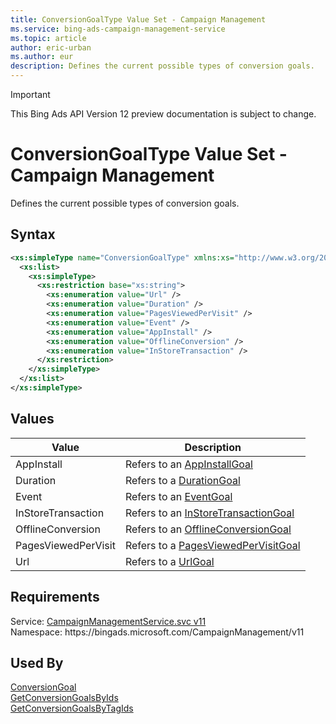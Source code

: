 ```yaml
---
title: ConversionGoalType Value Set - Campaign Management
ms.service: bing-ads-campaign-management-service
ms.topic: article
author: eric-urban
ms.author: eur
description: Defines the current possible types of conversion goals.
---
```

> [!IMPORTANT]
> This Bing Ads API Version 12 preview documentation is subject to change.

# ConversionGoalType Value Set - Campaign Management
Defines the current possible types of conversion goals. 

## Syntax
```xml
<xs:simpleType name="ConversionGoalType" xmlns:xs="http://www.w3.org/2001/XMLSchema">
  <xs:list>
    <xs:simpleType>
      <xs:restriction base="xs:string">
        <xs:enumeration value="Url" />
        <xs:enumeration value="Duration" />
        <xs:enumeration value="PagesViewedPerVisit" />
        <xs:enumeration value="Event" />
        <xs:enumeration value="AppInstall" />
        <xs:enumeration value="OfflineConversion" />
        <xs:enumeration value="InStoreTransaction" />
      </xs:restriction>
    </xs:simpleType>
  </xs:list>
</xs:simpleType>
```

## <a name="values"></a>Values

|Value|Description|
|-----------|---------------|
|<a name="appinstall"></a>AppInstall|Refers to an [AppInstallGoal](appinstallgoal.md)|
|<a name="duration"></a>Duration|Refers to a [DurationGoal](durationgoal.md)|
|<a name="event"></a>Event|Refers to an [EventGoal](eventgoal.md)|
|<a name="instoretransaction"></a>InStoreTransaction|Refers to an [InStoreTransactionGoal](instoretransactiongoal.md)|
|<a name="offlineconversion"></a>OfflineConversion|Refers to an [OfflineConversionGoal](offlineconversiongoal.md)|
|<a name="pagesviewedpervisit"></a>PagesViewedPerVisit|Refers to a [PagesViewedPerVisitGoal](pagesviewedpervisitgoal.md)|
|<a name="url"></a>Url|Refers to a [UrlGoal](urlgoal.md)|

## Requirements
Service: [CampaignManagementService.svc v11](https://campaign.api.bingads.microsoft.com/Api/Advertiser/CampaignManagement/v11/CampaignManagementService.svc)  
Namespace: https\://bingads.microsoft.com/CampaignManagement/v11  

## Used By
[ConversionGoal](conversiongoal.md)  
[GetConversionGoalsByIds](getconversiongoalsbyids.md)  
[GetConversionGoalsByTagIds](getconversiongoalsbytagids.md)  

